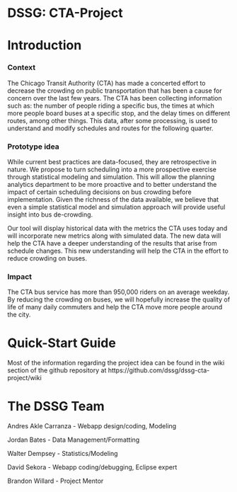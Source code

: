 DSSG: CTA-Project
=================

<h1> Introduction </h1>
<h3> Context </h3>
The Chicago Transit Authority (CTA) has made a concerted effort to decrease the crowding on public transportation that has been a 
cause for concern over the last few years. The CTA has been collecting information such as: the number of people riding a 
specific bus, the times at which more people board buses at a specific stop, and the delay times on different routes, among other
things. This data, after some processing, is used to understand and modify schedules and routes for the following quarter.

<h3> Prototype idea </h3>
While current best practices are data-focused, they are retrospective in nature. We propose to turn scheduling into a more 
prospective exercise through statistical modeling and simulation. This will allow the planning analytics department to be more
proactive and to better understand the impact of certain scheduling decisions on bus crowding before implementation. Given the 
richness of the data available, we believe that even a simple statistical model and simulation approach will provide useful 
insight into bus de-crowding.

Our tool will display historical data with the metrics the CTA uses today and will incorporate new metrics along with simulated
data. The new data will help the CTA have a deeper understanding of the results that arise from schedule changes. This new
understanding will help the CTA in the effort to reduce crowding on buses.

<h3> Impact </h3>
The CTA bus service has more than 950,000 riders on an average weekday. By reducing the crowding on buses, we will hopefully
increase the quality of life of many daily commuters and help the CTA move more people around the city.

<h1> Quick-Start Guide </h1>
Most of the information regarding the project idea can be found in the wiki section of the github repository at https://github.com/dssg/dssg-cta-project/wiki

<h1> The DSSG Team </h1>
Andres Akle Carranza - Webapp design/coding, Modeling

Jordan Bates - Data Management/Formatting

Walter Dempsey - Statistics/Modeling

David Sekora - Webapp coding/debugging, Eclipse expert

Brandon Willard - Project Mentor
